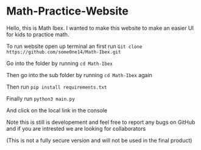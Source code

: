 # Math-Practice-Website
Hello, this is Math Ibex. I wanted to make this website to make an easier UI for kids to practice math.

To run website open up terminal an first run `Git clone https://github.com/some0ne14/Math-Ibex.git`

Go into the folder by running `cd Math-Ibex`

Then go into the sub folder by running `cd Math-Ibex` again

Then run `pip install requirements.txt`

Finally run `python3 main.py`

And click on the local link in the console

Note this is still is developement and feel free to report any bugs on GitHub and if you are intrested we are looking for collaborators

(This is not a fully secure version and will not be used in the final product)

